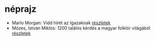 # néprajz

- Marlo Morgan: Vidd hírét az Igazaknak [részletek](_details/%7Bopf.creator%7D.md#id_1010)
- Mózes, István Miklós: 1200 találós kérdés a magyar folklór világából [részletek](_details/%7Bopf.creator%7D.md#id_897)